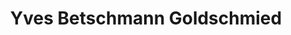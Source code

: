 ---
title: "Yves Betschmann Goldschmied"
url: /zuerich/yves-betschmann-goldschmied/
shop: Schmuck
---